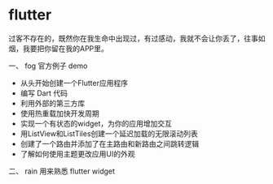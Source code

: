 # flutter
过客不存在的，既然你在我生命中出现过，有过感动，我就不会让你丢了，往事如烟，我要把你留在我的APP里。

一、 fog 官方例子 demo
+ 从头开始创建一个Flutter应用程序
+ 编写 Dart 代码
+ 利用外部的第三方库
+ 使用热重载加快开发周期
+ 实现一个有状态的widget，为你的应用增加交互
+ 用ListView和ListTiles创建一个延迟加载的无限滚动列表
+ 创建了一个路由并添加了在主路由和新路由之间跳转逻辑
+ 了解如何使用主题更改应用UI的外观

二、 rain 用来熟悉 flutter widget
